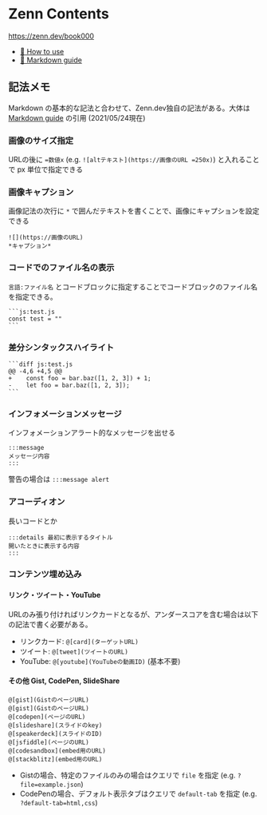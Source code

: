 # Zenn Contents

https://zenn.dev/book000

- [📘 How to use](https://zenn.dev/zenn/articles/zenn-cli-guide)
- [📘 Markdown guide](https://zenn.dev/zenn/articles/markdown-guide)

## 記法メモ

Markdown の基本的な記法と合わせて、Zenn.dev独自の記法がある。大体は [Markdown guide](https://zenn.dev/zenn/articles/markdown-guide) の引用 (2021/05/24現在)

### 画像のサイズ指定

URLの後に `=数値x` (e.g. `![altテキスト](https://画像のURL =250x)`) と入れることで px 単位で指定できる

### 画像キャプション

画像記法の次行に `*` で囲んだテキストを書くことで、画像にキャプションを設定できる

```
![](https://画像のURL)
*キャプション*
```

### コードでのファイル名の表示

`言語:ファイル名` とコードブロックに指定することでコードブロックのファイル名を指定できる。

````
```js:test.js
const test = ""
```
````

### 差分シンタックスハイライト

````
```diff js:test.js
@@ -4,6 +4,5 @@
+    const foo = bar.baz([1, 2, 3]) + 1;
-    let foo = bar.baz([1, 2, 3]);
```
````

### インフォメーションメッセージ

インフォメーションアラート的なメッセージを出せる

```
:::message
メッセージ内容
:::
```

警告の場合は `:::message alert`

### アコーディオン

長いコードとか

```
:::details 最初に表示するタイトル
開いたときに表示する内容
:::
```

### コンテンツ埋め込み

#### リンク・ツイート・YouTube

URLのみ張り付ければリンクカードとなるが、アンダースコアを含む場合は以下の記法で書く必要がある。  

- リンクカード: `@[card](ターゲットURL)`
- ツイート: `@[tweet](ツイートのURL)` 
- YouTube: `@[youtube](YouTubeの動画ID)` (基本不要)

#### その他 Gist, CodePen, SlideShare

```
@[gist](GistのページURL)
@[gist](GistのページURL)
@[codepen](ページのURL)
@[slideshare](スライドのkey)
@[speakerdeck](スライドのID)
@[jsfiddle](ページのURL)
@[codesandbox](embed用のURL)
@[stackblitz](embed用のURL)
```

- Gistの場合、特定のファイルのみの場合はクエリで `file` を指定 (e.g. `?file=example.json`)
- CodePenの場合、デフォルト表示タブはクエリで `default-tab` を指定 (e.g. `?default-tab=html,css`)

